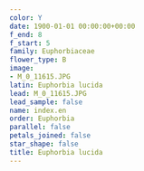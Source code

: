 ```yaml
---
color: Y
date: 1900-01-01 00:00:00+00:00
f_end: 8
f_start: 5
family: Euphorbiaceae
flower_type: B
image:
- M_0_11615.JPG
latin: Euphorbia lucida
lead: M_0_11615.JPG
lead_sample: false
name: index.en
order: Euphorbia
parallel: false
petals_joined: false
star_shape: false
title: Euphorbia lucida
---
```

